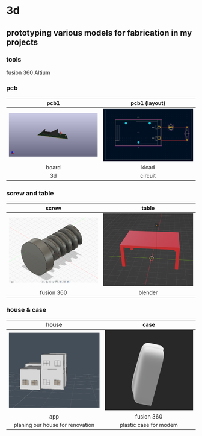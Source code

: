 # 3d

## prototyping various models for fabrication in my projects

### tools

  fusion 360
  Altium

### pcb

|pcb1 |pcb1 (layout)|
|:----:|:----:|
|<img src="./images/pcb1_3d.png" width="300">|<img src="./images/pcb1_layout.png" width="300">|
|board|kicad|
|3d|circuit|

### screw and table

|screw |table|
|:----:|:----:|
|<img src="./images/screw.png" width="300">|<img src="./images/table.png" width="300">|
|fusion 360|blender|

### house & case

|house |case|
|:----:|:----:|
|<img src="./images/house.jpg" width="300">|<img src="./images/plastic_case.png" width="300">|
|app|fusion 360|
|planing our house for renovation|plastic case for modem|
